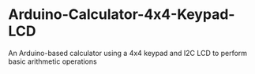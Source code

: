 # Arduino-Calculator-4x4-Keypad-LCD
An Arduino-based calculator using a 4x4 keypad and I2C LCD to perform basic arithmetic operations
